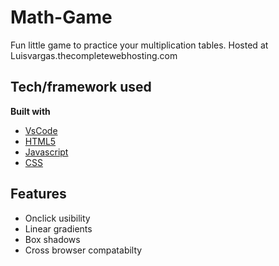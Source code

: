# Math-Game
Fun little game to practice your multiplication tables. Hosted at Luisvargas.thecompletewebhosting.com

## Tech/framework used

<b>Built with</b>
- [VsCode](https://code.visualstudio.com/)
- [HTML5](https://developer.mozilla.org/en-US/docs/Web/Guide/HTML/HTML5)
- [Javascript](https://www.javascript.com/)
- [CSS](https://developer.mozilla.org/en-US/docs/Web/CSS/CSS3)

## Features
- Onclick usibility
- Linear gradients
- Box shadows
- Cross browser compatabilty
